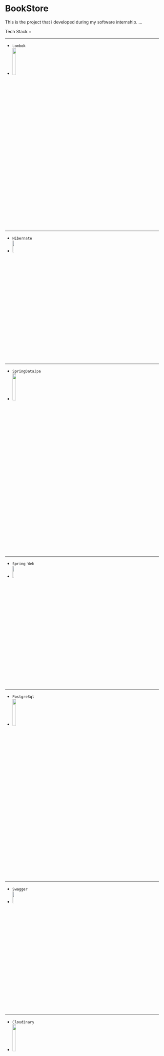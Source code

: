 # BookStore
This is the project that i developed during my software internship.
 ...


Tech Stack ::

---
- `Lombok`
- <img src="https://user-images.githubusercontent.com/74687192/120121939-ba5c1800-c1ae-11eb-8327-67e22b7c7664.png" width="15%" height="15%" />
---


- `Hibernate`
- <img src="https://user-images.githubusercontent.com/74687192/120121937-b9c38180-c1ae-11eb-8b7f-2e4ad3197598.jpg" width="10%" height="10%" />
---

- `SpringDataJpa`
- <img src="https://user-images.githubusercontent.com/74687192/120121942-bb8d4500-c1ae-11eb-8234-838d69081b18.png" width="15%" height="15%" />

---
- `Spring Web`
- <img src="https://user-images.githubusercontent.com/74687192/120121943-bb8d4500-c1ae-11eb-8a9d-f7afabafd3d6.png" width="10%" height="10%" />
---
- `PostgreSql`
- <img src="https://user-images.githubusercontent.com/74687192/120121946-bd570880-c1ae-11eb-9278-e159bbba8808.jpeg" width="15%" height="15%" />
---
- `Swagger`
- <img src="https://user-images.githubusercontent.com/74687192/120121941-baf4ae80-c1ae-11eb-86b1-5647438c8b4a.png" width="10%" height="10%" />
---
- `Cloudinary`
- <img src="https://user-images.githubusercontent.com/74687192/120887527-1504d200-c5fc-11eb-958f-79266c3a93fa.png" width="15%" height="15%" />
---
- `Spring Cache`
- <img src="https://user-images.githubusercontent.com/74687192/122648935-035f1680-d134-11eb-8a5f-df10d8c589c0.png" width="15%" height="15%" />
---
---
- `Spring Security`
- <img src="https://user-images.githubusercontent.com/74687192/130250921-5a6bb016-f8f2-4df2-93c0-2c6fe911a963.png" width="15%" height="15%" />
---
- `Spring Aop`
- <img src="https://user-images.githubusercontent.com/74687192/132103277-8986354c-fe06-41c0-a243-ac1b806fcd1a.jpg" width="15%" height="15%" />
---
- `mapStruct`
- <img src="https://user-images.githubusercontent.com/74687192/132103310-a5b8c754-121c-4a24-a516-c42a8fbc3d9d.png" width="15%" height="15%" />
---
- `Postman`
- <img src="https://user-images.githubusercontent.com/74687192/132103197-2d8db91f-1d30-47cb-88d0-f791f3fb6e23.png" width="15%" height="15%" />
---


`Projeyi oluşturuken ele aldığım yazılar : `


 1 )[Spring Aop](https://medium.com/@emirhandgndmr51/spring-boot-aop-kullanımı-9c2977500c63)
